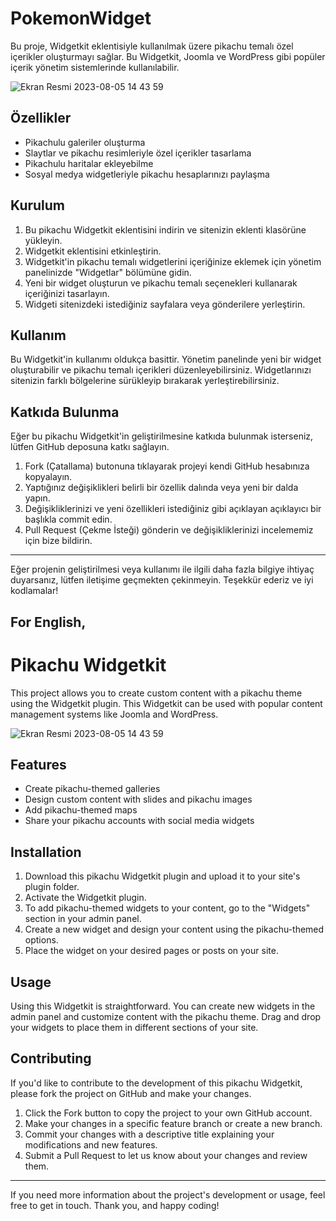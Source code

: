 # PokemonWidget

Bu proje, Widgetkit eklentisiyle kullanılmak üzere pikachu temalı özel içerikler oluşturmayı sağlar. Bu Widgetkit, Joomla ve WordPress gibi popüler içerik yönetim sistemlerinde kullanılabilir.

![Ekran Resmi 2023-08-05 14 43 59](https://github.com/nsenasabirli/PokemonWidget/assets/72200463/6aaaffea-7ea8-44bf-8f73-1c521af39366)


## Özellikler

- Pikachulu galeriler oluşturma
- Slaytlar ve pikachu resimleriyle özel içerikler tasarlama
- Pikachulu haritalar ekleyebilme
- Sosyal medya widgetleriyle pikachu hesaplarınızı paylaşma

## Kurulum

1. Bu pikachu Widgetkit eklentisini indirin ve sitenizin eklenti klasörüne yükleyin.
2. Widgetkit eklentisini etkinleştirin.
3. Widgetkit'in pikachu temalı widgetlerini içeriğinize eklemek için yönetim panelinizde "Widgetlar" bölümüne gidin.
4. Yeni bir widget oluşturun ve pikachu temalı seçenekleri kullanarak içeriğinizi tasarlayın.
5. Widgeti sitenizdeki istediğiniz sayfalara veya gönderilere yerleştirin.

## Kullanım

Bu Widgetkit'in kullanımı oldukça basittir. Yönetim panelinde yeni bir widget oluşturabilir ve pikachu temalı içerikleri düzenleyebilirsiniz. Widgetlarınızı sitenizin farklı bölgelerine sürükleyip bırakarak yerleştirebilirsiniz.

## Katkıda Bulunma

Eğer bu pikachu Widgetkit'in geliştirilmesine katkıda bulunmak isterseniz, lütfen GitHub deposuna katkı sağlayın.

1. Fork (Çatallama) butonuna tıklayarak projeyi kendi GitHub hesabınıza kopyalayın.
2. Yaptığınız değişiklikleri belirli bir özellik dalında veya yeni bir dalda yapın.
3. Değişikliklerinizi ve yeni özellikleri istediğiniz gibi açıklayan açıklayıcı bir başlıkla commit edin.
4. Pull Request (Çekme İsteği) gönderin ve değişikliklerinizi incelememiz için bize bildirin.

---

Eğer projenin geliştirilmesi veya kullanımı ile ilgili daha fazla bilgiye ihtiyaç duyarsanız, lütfen iletişime geçmekten çekinmeyin. Teşekkür ederiz ve iyi kodlamalar!



## For English,

# Pikachu Widgetkit

This project allows you to create custom content with a pikachu theme using the Widgetkit plugin. This Widgetkit can be used with popular content management systems like Joomla and WordPress.

![Ekran Resmi 2023-08-05 14 43 59](https://github.com/nsenasabirli/PokemonWidget/assets/72200463/6aaaffea-7ea8-44bf-8f73-1c521af39366)


## Features

- Create pikachu-themed galleries
- Design custom content with slides and pikachu images
- Add pikachu-themed maps
- Share your pikachu accounts with social media widgets

## Installation

1. Download this pikachu Widgetkit plugin and upload it to your site's plugin folder.
2. Activate the Widgetkit plugin.
3. To add pikachu-themed widgets to your content, go to the "Widgets" section in your admin panel.
4. Create a new widget and design your content using the pikachu-themed options.
5. Place the widget on your desired pages or posts on your site.

## Usage

Using this Widgetkit is straightforward. You can create new widgets in the admin panel and customize content with the pikachu theme. Drag and drop your widgets to place them in different sections of your site.

## Contributing

If you'd like to contribute to the development of this pikachu Widgetkit, please fork the project on GitHub and make your changes.

1. Click the Fork button to copy the project to your own GitHub account.
2. Make your changes in a specific feature branch or create a new branch.
3. Commit your changes with a descriptive title explaining your modifications and new features.
4. Submit a Pull Request to let us know about your changes and review them.

---

If you need more information about the project's development or usage, feel free to get in touch. Thank you, and happy coding!
